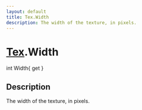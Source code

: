 ```yaml
---
layout: default
title: Tex.Width
description: The width of the texture, in pixels.
---
```

# [Tex]({{site.url}}/Pages/Reference/Tex.html).Width

<div class='signature' markdown='1'>
int Width{ get }
</div>

## Description
The width of the texture, in pixels.


